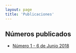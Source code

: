 ```yaml
---
layout: page
title: 'Publicaciones'
---
```



## Números publicados

  - [Número 1 - 6 de Junio 2018](numero1)
